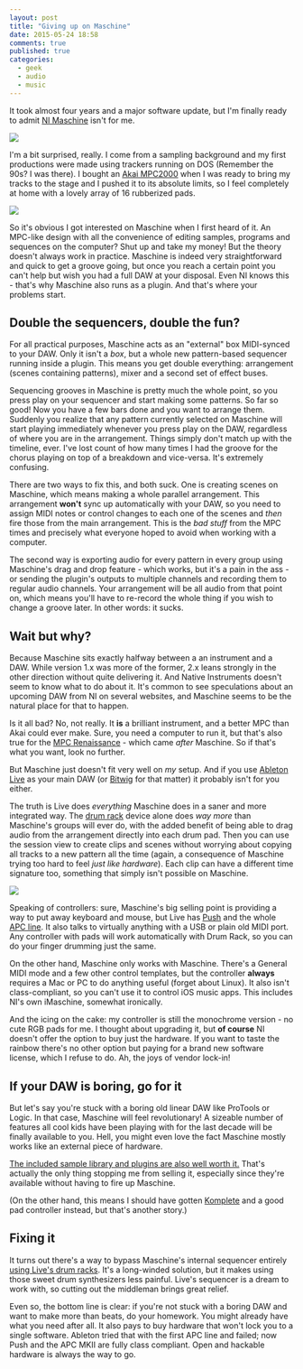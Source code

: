 ```yaml
---
layout: post
title: "Giving up on Maschine"
date: 2015-05-24 18:58
comments: true
published: true
categories: 
  - geek
  - audio
  - music
---
```


It took almost four years and a major software update, but I'm finally ready to admit [NI Maschine](http://www.native-instruments.com/en/products/maschine/production-systems/maschine/) isn't for me.

<img src="/post_images/maschine.jpg" class="center"/>

I'm a bit surprised, really. I come from a sampling background and my first productions were made using trackers running on DOS (Remember the 90s? I was there). I bought an [Akai MPC2000](http://www.vintagesynth.com/akai/mpc2000.php) when I was ready to bring my tracks to the stage and I pushed it to its absolute limits, so I feel completely at home with a lovely array of 16 rubberized pads.

<img src="/post_images/mpc2000.jpg" class="center"/>

So it's obvious I got interested on Maschine when I first heard of it. An MPC-like design with all the convenience of editing samples, programs and sequences on the computer? Shut up and take my money! But the theory doesn't always work in practice. Maschine is indeed very straightforward and quick to get a groove going, but once you reach a certain point you can't help but wish you had a full DAW at your disposal. Even NI knows this - that's why Maschine also runs as a plugin. And that's where your problems start.

## Double the sequencers, double the fun?

For all practical purposes, Maschine acts as an "external" box MIDI-synced to your DAW. Only it isn't a *box*, but a whole new pattern-based sequencer running inside a plugin. This means you get double everything: arrangement (scenes containing patterns), mixer and a second set of effect buses.

Sequencing grooves in Maschine is pretty much the whole point, so you press play on your sequencer and start making some patterns. So far so good! Now you have a few bars done and you want to arrange them. Suddenly you realize that any pattern currently selected on Maschine will start playing immediately whenever you press play on the DAW, regardless of where you are in the arrangement. Things simply don't match up with the timeline, ever. I've lost count of how many times I had the groove for the chorus playing on top of a breakdown and vice-versa. It's extremely confusing.

There are two ways to fix this, and both suck. One is creating scenes on Maschine, which means making a whole parallel arrangement. This arrangement **won't** sync up automatically with your DAW, so you need to assign MIDI notes or control changes to each one of the scenes and *then* fire those from the main arrangement. This is the *bad stuff* from the MPC times and precisely what everyone hoped to avoid when working with a computer.

The second way is exporting audio for every pattern in every group using Maschine's drag and drop feature - which works, but it's a pain in the ass - or sending the plugin's outputs to multiple channels and recording them to regular audio channels. Your arrangement will be all audio from that point on, which means you'll have to re-record the whole thing if you wish to change a groove later. In other words: it sucks.

## Wait but why?

Because Maschine sits exactly halfway between a an instrument and a DAW. While version 1.x was more of the former, 2.x leans strongly in the other direction without quite delivering it. And Native Instruments doesn't seem to know what to do about it. It's common to see speculations about an upcoming DAW from NI on several websites, and Maschine seems to be the natural place for that to happen.

Is it all bad? No, not really. It **is** a brilliant instrument, and a better MPC than Akai could ever make. Sure, you need a computer to run it, but that's also true for the [MPC Renaissance](http://akaipro.com/product/mpcrenaissance) - which came *after* Maschine. So if that's what you want, look no further.

But Maschine just doesn't fit very well on *my* setup. And if you use [Ableton Live](https://www.ableton.com/en/live/) as your main DAW (or [Bitwig](http://www.bitwig.com/) for that matter) it probably isn't for you either.

The truth is Live does *everything* Maschine does in a saner and more integrated way. The [drum rack](https://www.youtube.com/watch?v=2PGdfIK5K9Y) device alone does *way more* than Maschine's groups will ever do, with the added benefit of being able to drag audio from the arrangement directly into each drum pad. Then you can use the session view to create clips and scenes without worrying about copying all tracks to a new pattern all the time (again, a consequence of Maschine trying too hard to feel *just like hardware*). Each clip can have a different time signature too, something that simply isn't possible on Maschine.

<img src="/post_images/live_drum_rack.png" class="center"/>

Speaking of controllers: sure, Maschine's big selling point is providing a way to put away keyboard and mouse, but Live has [Push](https://www.ableton.com/en/push/) and the whole [APC line](http://www.akaipro.com/category/ableton-controllers). It also talks to virtually anything with a USB or plain old MIDI port. Any controller with pads will work automatically with Drum Rack, so you can do your finger drumming just the same.

On the other hand, Maschine only works with Maschine. There's a General MIDI mode and a few other control templates, but the controller **always** requires a Mac or PC to do anything useful (forget about Linux). It also isn't class-compliant, so you can't use it to control iOS music apps. This includes NI's own iMaschine, somewhat ironically.

And the icing on the cake: my controller is still the monochrome version - no cute RGB pads for me. I thought about upgrading it, but **of course** NI doesn't offer the option to buy just the hardware. If you want to taste the rainbow there's no other option but paying for a brand new software license, which I refuse to do. Ah, the joys of vendor lock-in!

## If your DAW is boring, go for it

But let's say you're stuck with a boring old linear DAW like ProTools or Logic. In that case, Maschine will feel revolutionary! A sizeable number of features all cool kids have been playing with for the last decade will be finally available to you. Hell, you might even love the fact Maschine mostly works like an external piece of hardware.

[The included sample library and plugins are also well worth it.](http://www.native-instruments.com/en/products/maschine/production-systems/maschine/sound-details/) That's actually the only thing stopping me from selling it, especially since they're available without having to fire up Maschine. 

(On the other hand, this means I should have gotten [Komplete](http://www.native-instruments.com/en/products/komplete/bundles/komplete-10/) and a good pad controller instead, but that's another story.)

## Fixing it

It turns out there's a way to bypass Maschine's internal sequencer entirely [using Live's drum racks](http://tekmonki.com/2014/01/22/sequencing-maschine-drum-tracks-with-ableton-push-controller-update/). It's a long-winded solution, but it makes using those sweet drum synthesizers less painful. Live's sequencer is a dream to work with, so cutting out the middleman brings great relief.

Even so, the bottom line is clear: if you're not stuck with a boring DAW and want to make more than beats, do your homework. You might already have what you need after all. It also pays to buy hardware that won't lock you to a single software. Ableton tried that with the first APC line and failed; now Push and the APC MKII are fully class compliant. Open and hackable hardware is always the way to go.
